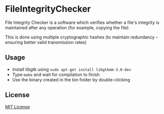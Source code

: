 FileIntegrityChecker
====================

File Integrity Checker is a software which verifies whether a file's integrity is maintained after any operation (for example, copying the file)

This is done using multiple cryptographic hashes (to maintain redundancy – ensuring better valid transmission rates)

Usage
-----

+ Install libgtk using `sudo apt-get install libgtkmm-3.0-dev`
+ Type `make` and wait for compilation to finish
+ Use the binary created in the bin folder by double-clicking

License
-------

[MIT License](http://jay.mit-license.org/2014)

